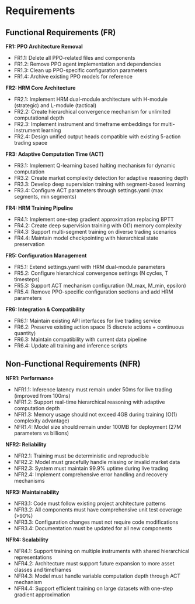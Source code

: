 # Requirements

## Functional Requirements (FR)

**FR1: PPO Architecture Removal**

- FR1.1: Delete all PPO-related files and components
- FR1.2: Remove PPO agent implementation and dependencies
- FR1.3: Clean up PPO-specific configuration parameters
- FR1.4: Archive existing PPO models for reference

**FR2: HRM Core Architecture**

- FR2.1: Implement HRM dual-module architecture with H-module (strategic) and L-module (tactical)
- FR2.2: Create hierarchical convergence mechanism for unlimited computational depth
- FR2.3: Implement instrument and timeframe embeddings for multi-instrument learning
- FR2.4: Design unified output heads compatible with existing 5-action trading space

**FR3: Adaptive Computation Time (ACT)**

- FR3.1: Implement Q-learning based halting mechanism for dynamic computation
- FR3.2: Create market complexity detection for adaptive reasoning depth
- FR3.3: Develop deep supervision training with segment-based learning
- FR3.4: Configure ACT parameters through settings.yaml (max segments, min segments)

**FR4: HRM Training Pipeline**

- FR4.1: Implement one-step gradient approximation replacing BPTT
- FR4.2: Create deep supervision training with O(1) memory complexity
- FR4.3: Support multi-segment training on diverse trading scenarios
- FR4.4: Maintain model checkpointing with hierarchical state preservation

**FR5: Configuration Management**

- FR5.1: Extend settings.yaml with HRM dual-module parameters
- FR5.2: Configure hierarchical convergence settings (N cycles, T timesteps)
- FR5.3: Support ACT mechanism configuration (M_max, M_min, epsilon)
- FR5.4: Remove PPO-specific configuration sections and add HRM parameters

**FR6: Integration & Compatibility**

- FR6.1: Maintain existing API interfaces for live trading service
- FR6.2: Preserve existing action space (5 discrete actions + continuous quantity)
- FR6.3: Maintain compatibility with current data pipeline
- FR6.4: Update all training and inference scripts

## Non-Functional Requirements (NFR)

**NFR1: Performance**

- NFR1.1: Inference latency must remain under 50ms for live trading (improved from 100ms)
- NFR1.2: Support real-time hierarchical reasoning with adaptive computation depth
- NFR1.3: Memory usage should not exceed 4GB during training (O(1) complexity advantage)
- NFR1.4: Model size should remain under 100MB for deployment (27M parameters vs billions)

**NFR2: Reliability**

- NFR2.1: Training must be deterministic and reproducible
- NFR2.2: Model must gracefully handle missing or invalid market data
- NFR2.3: System must maintain 99.9% uptime during live trading
- NFR2.4: Implement comprehensive error handling and recovery mechanisms

**NFR3: Maintainability**

- NFR3.1: Code must follow existing project architecture patterns
- NFR3.2: All components must have comprehensive unit test coverage (>90%)
- NFR3.3: Configuration changes must not require code modifications
- NFR3.4: Documentation must be updated for all new components

**NFR4: Scalability**

- NFR4.1: Support training on multiple instruments with shared hierarchical representations
- NFR4.2: Architecture must support future expansion to more asset classes and timeframes
- NFR4.3: Model must handle variable computation depth through ACT mechanism
- NFR4.4: Support efficient training on large datasets with one-step gradient approximation
